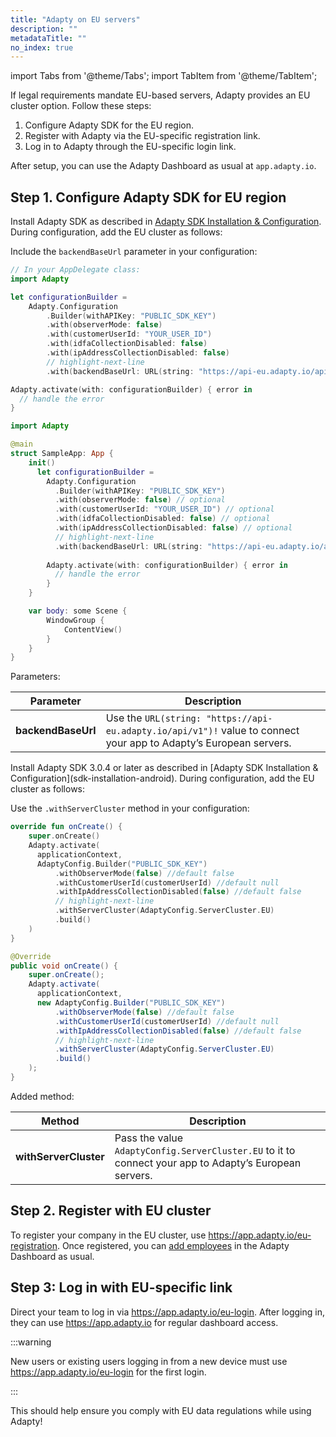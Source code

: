 ```yaml
---
title: "Adapty on EU servers"
description: ""
metadataTitle: ""
no_index: true
---
```

<head>
  <!-- Will target all robots: Algolia Crawler, Google, Bing, etc... -->
  <meta name="robots" content="noindex" />
</head>

import Tabs from '@theme/Tabs';
import TabItem from '@theme/TabItem'; 

If legal requirements mandate EU-based servers, Adapty provides an EU cluster option. Follow these steps:

1. Configure Adapty SDK for the EU region.
2. Register with Adapty via the EU-specific registration link.
3. Log in to Adapty through the EU-specific login link.

After setup, you can use the Adapty Dashboard as usual at `app.adapty.io`.

## Step 1. Configure Adapty SDK for EU region

<Tabs> 
<TabItem value="iOS" label="iOS"> 

Install Adapty SDK as described in [Adapty SDK Installation & Configuration](sdk-installation-android). During configuration, add the EU cluster as follows:

Include the `backendBaseUrl` parameter in your configuration:

<Tabs>

<TabItem value="Swift" label="Swift" default>

```swift 
// In your AppDelegate class:
import Adapty

let configurationBuilder =
    Adapty.Configuration
        .Builder(withAPIKey: "PUBLIC_SDK_KEY")
        .with(observerMode: false)
        .with(customerUserId: "YOUR_USER_ID")
        .with(idfaCollectionDisabled: false)
        .with(ipAddressCollectionDisabled: false)
        // highlight-next-line
        .with(backendBaseUrl: URL(string: "https://api-eu.adapty.io/api/v1")!)

Adapty.activate(with: configurationBuilder) { error in
  // handle the error
}
```

</TabItem>
<TabItem value="SwiftUI" label="SwiftUI" default>

```swift 
import Adapty

@main
struct SampleApp: App {
    init() 
      let configurationBuilder =
        Adapty.Configuration
          .Builder(withAPIKey: "PUBLIC_SDK_KEY")
          .with(observerMode: false) // optional
          .with(customerUserId: "YOUR_USER_ID") // optional
          .with(idfaCollectionDisabled: false) // optional
          .with(ipAddressCollectionDisabled: false) // optional
          // highlight-next-line
          .with(backendBaseUrl: URL(string: "https://api-eu.adapty.io/api/v1")!)
  
        Adapty.activate(with: configurationBuilder) { error in
          // handle the error
        }
    }

    var body: some Scene {
        WindowGroup {
            ContentView()
        }
    }
}
```

</TabItem>
</Tabs>

Parameters:

| Parameter          | Description                                                  |
| ------------------ | ------------------------------------------------------------ |
| **backendBaseUrl** | Use the `URL(string: "https://api-eu.adapty.io/api/v1")!` value to connect your app to Adapty’s European servers. |


</TabItem> 

<TabItem value="Android" label="Android" default> 
Install Adapty SDK 3.0.4 or later as described in [Adapty SDK Installation & Configuration](sdk-installation-android). During configuration, add the EU cluster as follows:

Use the `.withServerCluster` method in your configuration:

<Tabs>
  <TabItem value="Kotlin" label="Kotlin" default>

```kotlin 
override fun onCreate() {
    super.onCreate()
    Adapty.activate(
      applicationContext,
      AdaptyConfig.Builder("PUBLIC_SDK_KEY")
          .withObserverMode(false) //default false
          .withCustomerUserId(customerUserId) //default null
          .withIpAddressCollectionDisabled(false) //default false
          // highlight-next-line
          .withServerCluster(AdaptyConfig.ServerCluster.EU)
          .build()
    )  
}
```

  </TabItem>
  <TabItem value="Java" label="Java" default>

```java 
@Override
public void onCreate() {
    super.onCreate();
    Adapty.activate(
      applicationContext,
      new AdaptyConfig.Builder("PUBLIC_SDK_KEY")
          .withObserverMode(false) //default false
          .withCustomerUserId(customerUserId) //default null
          .withIpAddressCollectionDisabled(false) //default false
          // highlight-next-line
          .withServerCluster(AdaptyConfig.ServerCluster.EU)
          .build()
    );
}
```

  </TabItem>
</Tabs>

Added method:

| Method                | Description                                                  |
| --------------------- | ------------------------------------------------------------ |
| **withServerCluster** | Pass the value `AdaptyConfig.ServerCluster.EU` to it to connect your app to Adapty’s European servers. |

</TabItem>

</Tabs>

## Step 2. Register with EU cluster

To register your company in the EU cluster, use https://app.adapty.io/eu-registration. Once registered, you can [add employees](members-settings#how-to-add-a-member) in the Adapty Dashboard as usual.

## Step 3: Log in with EU-specific link

Direct your team to log in via https://app.adapty.io/eu-login. After logging in, they can use https://app.adapty.io for regular dashboard access.

:::warning

New users or existing users logging in from a new device must use https://app.adapty.io/eu-login for the first login.

:::

This should help ensure you comply with EU data regulations while using Adapty!